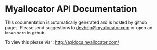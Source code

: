 Myallocator API Documentation
=============================

This documentation is automatically generated and is hosted by github pages.
Please send suggestions to devhelp@myallocator.com or open an issue here in github.

To view this please visit: http://apidocs.myallocator.com/

